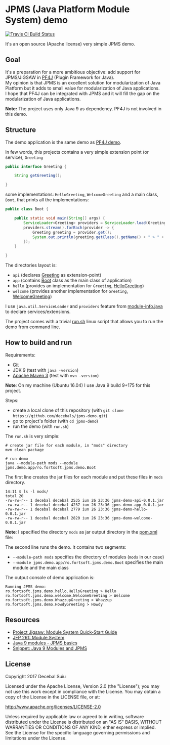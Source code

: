 JPMS (Java Platform Module System) demo
=====================
[![Travis CI Build Status](https://travis-ci.org/decebals/jpms-demo.png)](https://travis-ci.org/decebals/jpms-demo)

It's an open source (Apache license) very simple JPMS demo.

Goal
-------------------
It's a preparation for a more ambitious objective: add support for JPMS/JIGSAW in [PF4J](https://github.com/decebals/pf4j) (Plugin Framework for Java).   
My opinion is that JPMS is an excellent solution for modularization of Java Platform but it adds to small value for modularization of Java applications.  
I hope that PF4J can be integrated with JPMS and it will fill the gap on the modularization of Java applications.

__Note:__ The project uses only Java 9 as dependency. PF4J is not involved in this demo.

Structure
-------------------
The demo application is the same demo as [PF4J demo](https://github.com/decebals/pf4j/tree/master/demo).

In few words, this projects contains a very simple extension point (or service), `Greeting`

```java
public interface Greeting {

    String getGreeting();

}
```

some implementations: `HelloGreeting`, `WelcomeGreeting` and a main class, `Boot`, that prints all the implementations:

```java
public class Boot {

    public static void main(String[] args) {
        ServiceLoader<Greeting> providers = ServiceLoader.load(Greeting.class);
        providers.stream().forEach(provider -> {
            Greeting greeting = provider.get();
            System.out.println(greeting.getClass().getName() + " > " + greeting.getGreeting());
        });
    }

}
```

The directories layout is:
- `api` (declares [Greeting](https://github.com/decebals/jpms-demo/blob/master/api/src/main/java/ro/fortsoft/jpms/demo/api/Greeting.java) as extension-point)
- `app` (contains [Boot](https://github.com/decebals/jpms-demo/blob/master/app/src/main/java/ro/fortsoft/jpms/demo/Boot.java) class as the main class of application)
- `hello` (provides an implementation for `Greeting`, [HelloGreeting](https://github.com/decebals/jpms-demo/blob/master/hello/src/main/java/ro/fortsoft/jpms/demo/hello/HelloGreeting.java))
- `welcome` (provides another implementation for `Greeting`, [WelcomeGreeting](https://github.com/decebals/jpms-demo/blob/master/welcome/src/main/java/ro/fortsoft/jpms/demo/welcome/WelcomeGreeting.java))

I use `java.util.ServiceLoader` and `providers` feature from [module-info.java](https://github.com/decebals/jpms-demo/blob/master/hello/src/main/java/module-info.java) to declare services/extensions.

The project comes with a trivial [run.sh](https://github.com/decebals/jpms-demo/blob/master/run.sh) linux script that allows you to
run the demo from command line.
 
How to build and run
-------------------
Requirements: 
- [Git](http://git-scm.com/) 
- JDK 9 (test with `java -version`)
- [Apache Maven 3](http://maven.apache.org/) (test with `mvn -version`)

**Note**:
On my machine (Ubuntu 16.04) I use Java 9 build 9+175 for this project.

Steps:
- create a local clone of this repository (with `git clone https://github.com/decebals/jpms-demo.git`)
- go to project's folder (with `cd jpms-demo`) 
- run the demo (with `run.sh`)

The `run.sh` is very simple:
```
# create jar file for each module, in "mods" directory
mvn clean package

# run demo
java --module-path mods --module jpms.demo.app/ro.fortsoft.jpms.demo.Boot
```

The first line creates the jar files for each module and put these files in `mods` directory.
```
14:11 $ ls -l mods/
total 20
-rw-rw-r-- 1 decebal decebal 2535 iun 26 23:36 jpms-demo-api-0.0.1.jar
-rw-rw-r-- 1 decebal decebal 4237 iun 26 23:36 jpms-demo-app-0.0.1.jar
-rw-rw-r-- 1 decebal decebal 2779 iun 26 23:36 jpms-demo-hello-0.0.1.jar
-rw-rw-r-- 1 decebal decebal 2820 iun 26 23:36 jpms-demo-welcome-0.0.1.jar
```

**Note**: I specified the directory `mods` as jar output directory in the [pom.xml](https://github.com/decebals/jpms-demo/blob/master/pom.xml#L31) file:

The second line runs the demo. It contains two segments:
- `--module-path mods` specifies the directory of modules (`mods` in our case)
- `--module jpms.demo.app/ro.fortsoft.jpms.demo.Boot` specifies the main module and the main class

The output console of demo application is:
```
Running JPMS demo:
ro.fortsoft.jpms.demo.hello.HelloGreeting > Hello
ro.fortsoft.jpms.demo.welcome.WelcomeGreeting > Welcome
ro.fortsoft.jpms.demo.WhazzupGreeting > Whazzup
ro.fortsoft.jpms.demo.HowdyGreeting > Howdy
```

Resources
-------------
- [Project Jigsaw: Module System Quick-Start Guide](http://openjdk.java.net/projects/jigsaw/quick-start)
- [JEP 261: Module System](http://openjdk.java.net/jeps/261)
- [Java 9 modules - JPMS basics](http://blog.joda.org/2017/04/java-9-modules-jpms-basics.html)
- [Snippet: Java 9 Modules and JPMS](http://www.hascode.com/2017/04/snippet-java-9-modules-and-jpms)

License
--------------
Copyright 2017 Decebal Suiu

Licensed under the Apache License, Version 2.0 (the "License"); you may not use this work except in compliance with
the License. You may obtain a copy of the License in the LICENSE file, or at:

http://www.apache.org/licenses/LICENSE-2.0

Unless required by applicable law or agreed to in writing, software distributed under the License is distributed on
an "AS IS" BASIS, WITHOUT WARRANTIES OR CONDITIONS OF ANY KIND, either express or implied. See the License for the
specific language governing permissions and limitations under the License.
